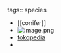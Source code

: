 tags:: species

- [[conifer]]
- ![image.png](https://peach-geographical-bat-397.mypinata.cloud/ipfs/QmTbgMD9BmpG878LTLdJPdLaaZ2CC3Yk1jQNrdoxZ4yJm1)
- [tokopedia](https://www.tokopedia.com/sweetskholifah/juniper-berry-import-langka-benih-biji-buah-tanaman-pohon-elder?extParam=ivf%3Dfalse%26src%3Dsearch)
-
